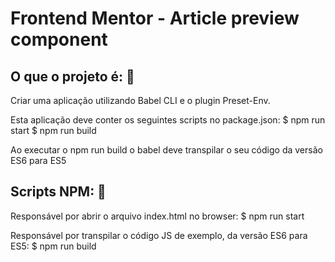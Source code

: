 # Frontend Mentor - Article preview component

## O que o projeto é: 👋

Criar uma aplicação utilizando Babel CLI e o plugin Preset-Env.

Esta aplicação deve conter os seguintes scripts no package.json:
$ npm run start
$ npm run build

Ao executar o npm run build o babel deve transpilar o seu código da versão ES6 para ES5

## Scripts NPM: 👋

Responsável por abrir o arquivo index.html no browser:
\$ npm run start

Responsável por transpilar o código JS de exemplo, da versão ES6 para ES5:
\$ npm run build
